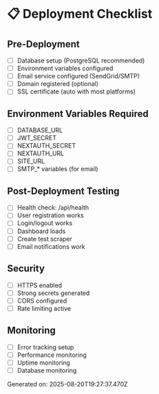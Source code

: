 # 📋 Deployment Checklist

## Pre-Deployment
- [ ] Database setup (PostgreSQL recommended)
- [ ] Environment variables configured
- [ ] Email service configured (SendGrid/SMTP)
- [ ] Domain registered (optional)
- [ ] SSL certificate (auto with most platforms)

## Environment Variables Required
- [ ] DATABASE_URL
- [ ] JWT_SECRET
- [ ] NEXTAUTH_SECRET
- [ ] NEXTAUTH_URL
- [ ] SITE_URL
- [ ] SMTP_* variables (for email)

## Post-Deployment Testing
- [ ] Health check: /api/health
- [ ] User registration works
- [ ] Login/logout works
- [ ] Dashboard loads
- [ ] Create test scraper
- [ ] Email notifications work

## Security
- [ ] HTTPS enabled
- [ ] Strong secrets generated
- [ ] CORS configured
- [ ] Rate limiting active

## Monitoring
- [ ] Error tracking setup
- [ ] Performance monitoring
- [ ] Uptime monitoring
- [ ] Database monitoring

Generated on: 2025-08-20T19:27:37.470Z
